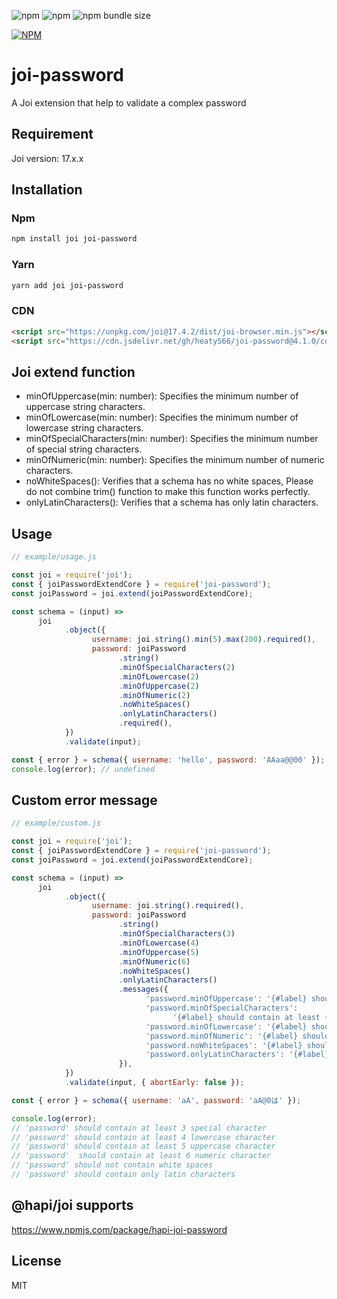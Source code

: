 ![npm](https://img.shields.io/npm/v/joi-password)
![npm](https://img.shields.io/npm/dw/joi-password)
![npm bundle size](https://img.shields.io/bundlephobia/min/joi-password)

[![NPM](https://nodei.co/npm/joi-password.png)](https://nodei.co/npm/joi-password/)

# joi-password

A Joi extension that help to validate a complex password

## Requirement

Joi version: 17.x.x

## Installation

### Npm

```sh
npm install joi joi-password
```

### Yarn

```sh
yarn add joi joi-password
```

### CDN

```html
<script src="https://unpkg.com/joi@17.4.2/dist/joi-browser.min.js"></script>
<script src="https://cdn.jsdelivr.net/gh/heaty566/joi-password@4.1.0/cdn/joi-password.min.js"></script>
```

## Joi extend function

- minOfUppercase(min: number): Specifies the minimum number of uppercase string characters.
- minOfLowercase(min: number): Specifies the minimum number of lowercase string characters.
- minOfSpecialCharacters(min: number): Specifies the minimum number of special string characters.
- minOfNumeric(min: number): Specifies the minimum number of numeric characters.
- noWhiteSpaces(): Verifies that a schema has no white spaces, Please do not combine trim() function to make this function works perfectly.
- onlyLatinCharacters(): Verifies that a schema has only latin characters.

## Usage

```js
// example/usage.js

const joi = require('joi');
const { joiPasswordExtendCore } = require('joi-password');
const joiPassword = joi.extend(joiPasswordExtendCore);

const schema = (input) =>
      joi
            .object({
                  username: joi.string().min(5).max(200).required(),
                  password: joiPassword
                        .string()
                        .minOfSpecialCharacters(2)
                        .minOfLowercase(2)
                        .minOfUppercase(2)
                        .minOfNumeric(2)
                        .noWhiteSpaces()
                        .onlyLatinCharacters()
                        .required(),
            })
            .validate(input);

const { error } = schema({ username: 'hello', password: 'AAaa@@00' });
console.log(error); // undefined
```

## Custom error message

```js
// example/custom.js

const joi = require('joi');
const { joiPasswordExtendCore } = require('joi-password');
const joiPassword = joi.extend(joiPasswordExtendCore);

const schema = (input) =>
      joi
            .object({
                  username: joi.string().required(),
                  password: joiPassword
                        .string()
                        .minOfSpecialCharacters(3)
                        .minOfLowercase(4)
                        .minOfUppercase(5)
                        .minOfNumeric(6)
                        .noWhiteSpaces()
                        .onlyLatinCharacters()
                        .messages({
                              'password.minOfUppercase': '{#label} should contain at least {#min} uppercase character',
                              'password.minOfSpecialCharacters':
                                    '{#label} should contain at least {#min} special character',
                              'password.minOfLowercase': '{#label} should contain at least {#min} lowercase character',
                              'password.minOfNumeric': '{#label} should contain at least {#min} numeric character',
                              'password.noWhiteSpaces': '{#label} should not contain white spaces',
                              'password.onlyLatinCharacters': '{#label} should contain only latin characters',
                        }),
            })
            .validate(input, { abortEarly: false });

const { error } = schema({ username: 'aA', password: 'aA@0は' });

console.log(error);
// 'password' should contain at least 3 special character
// 'password' should contain at least 4 lowercase character
// 'password' should contain at least 5 uppercase character
// 'password'  should contain at least 6 numeric character
// 'password' should not contain white spaces
// 'password' should contain only latin characters
```

## @hapi/joi supports

https://www.npmjs.com/package/hapi-joi-password

## License

MIT

